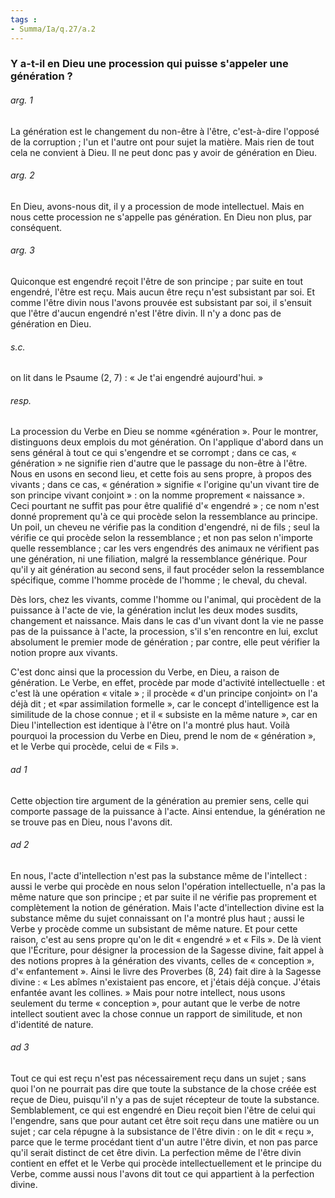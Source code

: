 ```yaml
---
tags : 
- Summa/Ia/q.27/a.2
---
```


### Y a-t-il en Dieu une procession qui puisse s'appeler une génération ?

###### arg. 1
La génération est le changement du non-être à l'être, c'est-à-dire l'opposé de la corruption ; l'un et l'autre ont pour sujet la matière. Mais rien de tout cela ne convient à Dieu. Il ne peut donc pas y avoir de génération en Dieu. 

###### arg. 2
En Dieu, avons-nous dit, il y a procession de mode intellectuel. Mais en nous cette procession ne s'appelle pas génération. En Dieu non plus, par conséquent. 

###### arg. 3
Quiconque est engendré reçoit l'être de son principe ; par suite en tout engendré, l'être est reçu. Mais aucun être reçu n'est subsistant par soi. Et comme l'être divin nous l'avons prouvée est subsistant par soi, il s'ensuit que l'être d'aucun engendré n'est l'être divin. Il n'y a donc pas de génération en Dieu. 

###### s.c.
on lit dans le Psaume (2, 7) : « Je t'ai engendré aujourd'hui. » 

###### resp.
La procession du Verbe en Dieu se nomme «génération ». Pour le montrer, distinguons deux emplois du mot génération. On l'applique d'abord dans un sens général à tout ce qui s'engendre et se corrompt ; dans ce cas, « génération » ne signifie rien d'autre que le passage du non-être à l'être. Nous en usons en second lieu, et cette fois au sens propre, à propos des vivants ; dans ce cas, « génération » signifie « l'origine qu'un vivant tire de son principe vivant conjoint » : on la nomme proprement « naissance ». Ceci pourtant ne suffit pas pour être qualifié d'« engendré » ; ce nom n'est donné proprement qu'à ce qui procède selon la ressemblance au principe. Un poil, un cheveu ne vérifie pas la condition d'engendré, ni de fils ; seul la vérifie ce qui procède selon la ressemblance ; et non pas selon n'importe quelle ressemblance ; car les vers engendrés des animaux ne vérifient pas une génération, ni une filiation, malgré la ressemblance générique. Pour qu'il y ait génération au second sens, il faut procéder selon la ressemblance spécifique, comme l'homme procède de l'homme ; le cheval, du cheval. 

Dès lors, chez les vivants, comme l'homme ou l'animal, qui procèdent de la puissance à l'acte de vie, la génération inclut les deux modes susdits, changement et naissance. Mais dans le cas d'un vivant dont la vie ne passe pas de la puissance à l'acte, la procession, s'il s'en rencontre en lui, exclut absolument le premier mode de génération ; par contre, elle peut vérifier la notion propre aux vivants. 

C'est donc ainsi que la procession du Verbe, en Dieu, a raison de génération. Le Verbe, en effet, procède par mode d'activité intellectuelle : et c'est là une opération « vitale » ; il procède « d'un principe conjoint» on l'a déjà dit ; et «par assimilation formelle », car le concept d'intelligence est la similitude de la chose connue ; et il « subsiste en la même nature », car en Dieu l'intellection est identique à l'être on l'a montré plus haut. Voilà pourquoi la procession du Verbe en Dieu, prend le nom de « génération », et le Verbe qui procède, celui de « Fils ». 

###### ad 1
Cette objection tire argument de la génération au premier sens, celle qui comporte passage de la puissance à l'acte. Ainsi entendue, la génération ne se trouve pas en Dieu, nous l'avons dit. 

###### ad 2
En nous, l'acte d'intellection n'est pas la substance même de l'intellect : aussi le verbe qui procède en nous selon l'opération intellectuelle, n'a pas la même nature que son principe ; et par suite il ne vérifie pas proprement et complètement la notion de génération. Mais l'acte d'intellection divine est la substance même du sujet connaissant on l'a montré plus haut ; aussi le Verbe y procède comme un subsistant de même nature. Et pour cette raison, c'est au sens propre qu'on le dit « engendré » et « Fils ». De là vient que l'Écriture, pour désigner la procession de la Sagesse divine, fait appel à des notions propres à la génération des vivants, celles de « conception », d'« enfantement ». Ainsi le livre des Proverbes (8, 24) fait dire à la Sagesse divine : « Les abîmes n'existaient pas encore, et j'étais déjà conçue. J'étais enfantée avant les collines. » Mais pour notre intellect, nous usons seulement du terme « conception », pour autant que le verbe de notre intellect soutient avec la chose connue un rapport de similitude, et non d'identité de nature. 

###### ad 3
Tout ce qui est reçu n'est pas nécessairement reçu dans un sujet ; sans quoi l'on ne pourrait pas dire que toute la substance de la chose créée est reçue de Dieu, puisqu'il n'y a pas de sujet récepteur de toute la substance. Semblablement, ce qui est engendré en Dieu reçoit bien l'être de celui qui l'engendre, sans que pour autant cet être soit reçu dans une matière ou un sujet ; car cela répugne à la subsistance de l'être divin : on le dit « reçu », parce que le terme procédant tient d'un autre l'être divin, et non pas parce qu'il serait distinct de cet être divin. La perfection même de l'être divin contient en effet et le Verbe qui procède intellectuellement et le principe du Verbe, comme aussi nous l'avons dit tout ce qui appartient à la perfection divine. 



